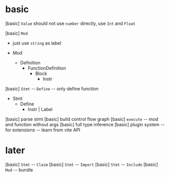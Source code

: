 # basic

[basic] `Value` should not use `number` directly, use `Int` and `Float`

[basic] `Mod`

- just use `string` as label

- Mod
  - Definition
    - FunctionDefinition
      - Block
        - Instr

[basic] `Stmt` -- `Define` -- only define function

- Stmt
  - Define
    - Instr | Label

[basic] parse stmt
[basic] build control flow graph
[basic] `execute` -- mod and function without args
[basic] full type inference
[basic] plugin system -- for extensions -- learn from vite API

# later

[basic] `Stmt` -- `Claim`
[basic] `Stmt` -- `Import`
[basic] `Stmt` -- `Include`
[basic] `Mod` -- bundle
